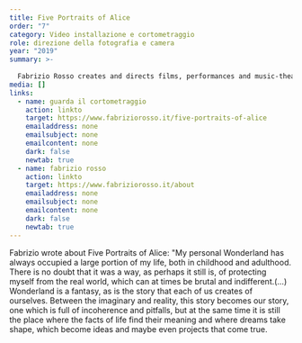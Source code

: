 ```yaml
---
title: Five Portraits of Alice
order: "7"
category: Video installazione e cortometraggio
role: direzione della fotografia e camera
year: "2019"
summary: >-
  
  Fabrizio Rosso creates and directs films, performances and music-theatre. He studied music (piano/composition) at the conservatoires of Turin, Zürich, Lugano and film direction at the USC School of Cinematic Arts, Los Angeles (US). He collaborated with Karlheinz Stockhausen on several projects including the premiere of Sonntags-Abschied, the last piece of the LICHT cycle Operas.
media: []
links:
  - name: guarda il cortometraggio
    action: linkto
    target: https://www.fabriziorosso.it/five-portraits-of-alice
    emailaddress: none
    emailsubject: none
    emailcontent: none
    dark: false
    newtab: true
  - name: fabrizio rosso
    action: linkto
    target: https://www.fabriziorosso.it/about
    emailaddress: none
    emailsubject: none
    emailcontent: none
    dark: false
    newtab: true
---
```

Fabrizio wrote about Five Portraits of Alice: "My personal Wonderland has always occupied a large portion of my life, both in childhood and adulthood. There is no doubt that it was a way, as perhaps it still is, of protecting myself from the real world, which can at times be brutal and indifferent.(…) Wonderland is a fantasy, as is the story that each of us creates of ourselves. Between the imaginary and reality, this story becomes our story, one which is full of incoherence and pitfalls, but at the same time it is still the place where the facts of life find their meaning and where dreams take shape, which become ideas and maybe even projects that come true.
